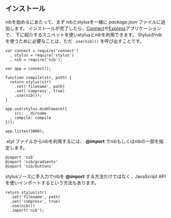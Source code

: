 ## インストール

nibを始めるにあたって、まず nibとstylusを一緒に _package.json_ ファイルに追加します。
インストールが完了したら、[Connect](http://senchalabs.github.com/connect)や[Express](http://expressjs.com/)アプリケーションで、
下に紹介するスニペットを使いstylusとnibを利用できます。
Stylusがnibを使うために必要なことは、ただ `.use(nib())` を呼び出すことです。

````
var connect = require('connect')
  , stylus = require('stylus')
  , nib = require('nib');

var app = connect();

function compile(str, path) {
  return stylus(str)
    .set('filename', path)
    .set('compress', true)
    .use(nib());
}

app.use(stylus.middleware({
    src: __dirname
  , compile: compile
}));

app.listen(3000);
````
_.styl_ ファイルからnibを利用するには、 **@import** でnibもしくはnibの一部を指定します。

````
@import 'nib'
@import 'nib/gradients'
@import 'nib/buttons'
````

stylusソースに手入力でnibを **@import** する方法だけではなく、JavaScript APIを使いインポートするという方法もあります。

````
return stylus(str)
  .set('filename', path)
  .set('compress', true)
  .use(nib())
  .import('nib');
````
